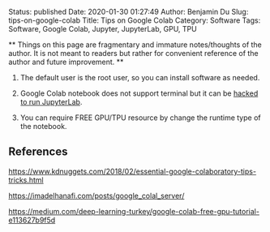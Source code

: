 Status: published
Date: 2020-01-30 01:27:49
Author: Benjamin Du
Slug: tips-on-google-colab
Title: Tips on Google Colab
Category: Software
Tags: Software, Google Colab, Jupyter, JupyterLab, GPU, TPU

**
Things on this page are fragmentary and immature notes/thoughts of the author.
It is not meant to readers but rather for convenient reference of the author and future improvement.
**


1. The default user is the root user, 
    so you can install software as needed.
    
2. Google Colab notebook does not support terminal 
    but it can be 
    [hacked to run JupyterLab](https://medium.com/@swaroopkml96/jupyterlab-and-google-drive-integration-with-google-colab-42a8d64a9b63).

2. You can require FREE GPU/TPU resource by change the runtime type of the notebook.

## References

https://www.kdnuggets.com/2018/02/essential-google-colaboratory-tips-tricks.html

https://imadelhanafi.com/posts/google_colal_server/

https://medium.com/deep-learning-turkey/google-colab-free-gpu-tutorial-e113627b9f5d